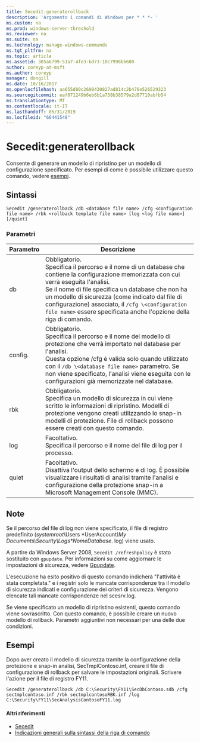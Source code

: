 ```yaml
---
title: Secedit:generaterollback
description: 'Argomento i comandi di Windows per * * *- '
ms.custom: na
ms.prod: windows-server-threshold
ms.reviewer: na
ms.suite: na
ms.technology: manage-windows-commands
ms.tgt_pltfrm: na
ms.topic: article
ms.assetid: 385a6799-51a7-4fe3-bd73-10c7998b6680
author: coreyp-at-msft
ms.author: coreyp
manager: dongill
ms.date: 10/16/2017
ms.openlocfilehash: aa655d80c2698430827ad814c2b476e526529323
ms.sourcegitcommit: eaf071249b6eb6b1a758b38579a2d87710abfb54
ms.translationtype: MT
ms.contentlocale: it-IT
ms.lasthandoff: 05/31/2019
ms.locfileid: "66441548"
---
```

# <a name="seceditgeneraterollback"></a>Secedit:generaterollback



Consente di generare un modello di ripristino per un modello di configurazione specificato. Per esempi di come è possibile utilizzare questo comando, vedere [esempi](#BKMK_Examples).

## <a name="syntax"></a>Sintassi

```
Secedit /generaterollback /db <database file name> /cfg <configuration file name> /rbk <rollback template file name> [log <log file name>] [/quiet]
```

### <a name="parameters"></a>Parametri

|Parametro|Descrizione|
|---------|-----------|
|db|Obbligatorio.</br>Specifica il percorso e il nome di un database che contiene la configurazione memorizzata con cui verrà eseguita l'analisi.</br>Se il nome di file specifica un database che non ha un modello di sicurezza (come indicato dal file di configurazione) associato, il `/cfg \<configuration file name>` essere specificata anche l'opzione della riga di comando.|
|config.|Obbligatorio.</br>Specifica il percorso e il nome del modello di protezione che verrà importato nel database per l'analisi.</br>Questa opzione /cfg è valida solo quando utilizzato con il `/db \<database file name>` parametro. Se non viene specificato, l'analisi viene eseguita con le configurazioni già memorizzate nel database.|
|rbk|Obbligatorio.</br>Specifica un modello di sicurezza in cui viene scritto le informazioni di ripristino. Modelli di protezione vengono creati utilizzando lo snap-in modelli di protezione. File di rollback possono essere creati con questo comando.|
|log|Facoltativo.</br>Specifica il percorso e il nome del file di log per il processo.|
|quiet|Facoltativo.</br>Disattiva l'output dello schermo e di log. È possibile visualizzare i risultati di analisi tramite l'analisi e configurazione della protezione snap-in a Microsoft Management Console (MMC).|

## <a name="remarks"></a>Note

Se il percorso del file di log non viene specificato, il file di registro predefinito (*systemroot*\Users \*UserAccount<em>\My Documents\Security\Logs\*NomeDatabase</em>. log) viene usato.

A partire da Windows Server 2008, `Secedit /refreshpolicy` è stato sostituito con `gpupdate`. Per informazioni su come aggiornare le impostazioni di sicurezza, vedere [Gpupdate](gpupdate.md).

L'esecuzione ha esito positivo di questo comando indicherà "l'attività è stata completata." e i registri solo le mancate corrispondenze tra il modello di sicurezza indicati e configurazione dei criteri di sicurezza. Vengono elencate tali mancate corrispondenze nel scesrv.log.

Se viene specificato un modello di ripristino esistenti, questo comando viene sovrascritto. Con questo comando, è possibile creare un nuovo modello di rollback. Parametri aggiuntivi non necessari per una delle due condizioni.

## <a name="BKMK_Examples"></a>Esempi

Dopo aver creato il modello di sicurezza tramite la configurazione della protezione e snap-in analisi, SecTmplContoso.inf, creare il file di configurazione di rollback per salvare le impostazioni originali. Scrivere l'azione per il file di registro FY11.
```
Secedit /generaterollback /db C:\Security\FY11\SecDbContoso.sdb /cfg sectmplcontoso.inf /rbk sectmplcontosoRBK.inf /log C:\Security\FY11\SecAnalysisContosoFY11.log
```

#### <a name="additional-references"></a>Altri riferimenti

-   [Secedit](secedit.md)
-   [Indicazioni generali sulla sintassi della riga di comando](command-line-syntax-key.md)